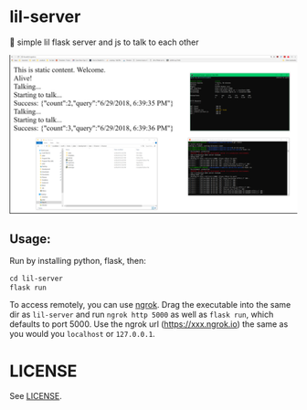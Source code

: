 # lil-server

🐶 simple lil flask server and js to talk to each other

<img src="screenie.png" width=600>

## Usage:

Run by installing python, flask,  then:
```
cd lil-server
flask run
```

To access remotely, you can use [ngrok](https://ngrok.com/download). Drag the executable into the same dir as `lil-server` and run `ngrok http 5000` as well as `flask run`, which defaults to port 5000. Use the ngrok url (https://xxx.ngrok.io) the same as you would you `localhost` or `127.0.0.1`.


# LICENSE

See [LICENSE](LICENSE.md).
